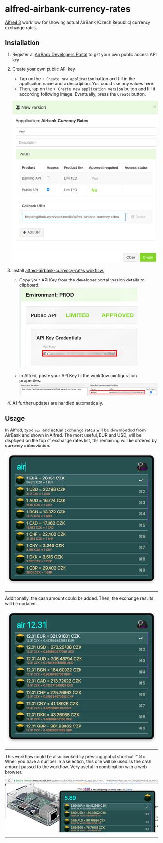 # alfred-airbank-currency-rates
[Alfred 3][1] workflow for showing actual AirBank [Czech Republic] currency exchange rates.

## Installation

1) Register at [AirBank Developers Portal][3] to get your own public access API key
2) Create your own public API key
   - Tap on the `+ Create new application` button and fill in the application name and a description. You could use any values here.
   - Then, tap on the `+ Create new application version` button and fill it according following image. Eventually, press the `Create` button.
   
   ![Developer portal - New Version](doc/images/developerNewVersion.png?raw=true "")
      
3) Install [alfred-airbank-currency-rates wokflow.][2]
   - Copy your API Key from the developer portal version details to clipboard.    
   ![Developer portal - New Version](doc/images/developerVersionDetail.png?raw=true "")
   
   - In Alfred, paste your API Key to the workflow configuration properties.
   ![Alfred - Workflow Configuration](doc/images/alfred-workflow-configuration.png?raw=true "")

4) All further updates are handled automatically.

## Usage

In Alfred, type `air` and actual exchange rates will be downloaded from AirBank and shown in Alfred. The most useful, EUR and USD, will be displayed on the top of exchange rates list, the remaining will be ordered by currency abbreviation. 

![Alfred - workflow main](doc/images/alfred-airbank-main.png?raw=true "")

------------------

Additionally, the cash amount could be added. Then, the exchange results will be updated.

![Alfred - workflow main with amount](doc/images/alfred-airbank-main-amount.png?raw=true "")

------------------

This workflow could be also invoked by pressing global shortcut <key>⌃⌘c</key>. When you have a number in a selection, this one will be used as the cash amount passed to the workflow. Very useful in combination with a web browser. 

![Alfred - workflow main with selected text in external program](doc/images/alfred-amazon-airbank-selected-amount.png?raw=true "")

------------------

[1]: https://www.alfredapp.com/
[2]: https://github.com/vookimedlo/alfred-airbank-currency-rates/releases/latest
[3]: https://developers.airbank.cz/
